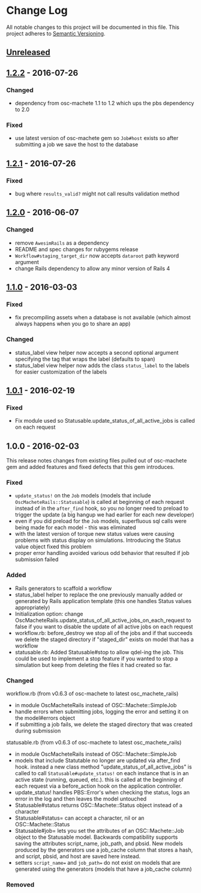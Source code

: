 # Change Log

All notable changes to this project will be documented in this file.
This project adheres to [Semantic Versioning](http://semver.org/).

## [Unreleased]

## [1.2.2] - 2016-07-26

### Changed

- dependency from osc-machete 1.1 to 1.2 which ups the pbs dependency to 2.0

### Fixed

- use latest version of osc-machete gem so `Job#host` exists so after submitting a
  job we save the host to the database

## [1.2.1] - 2016-07-26

### Fixed

- bug where `results_valid?` might not call results validation method

## [1.2.0] - 2016-06-07

### Changed

- remove `AwesimRails` as a dependency
- README and spec changes for rubygems release
- `Workflow#staging_target_dir` now accepts `dataroot` path keyword argument
- change Rails dependency to allow any minor version of Rails 4

## [1.1.0] - 2016-03-03

### Fixed

- fix precompiling assets when a database is not available (which almost always happens when you go to share an app)

### Changed

- status_label view helper now accepts a second optional argument specifying the tag that wraps the label (defaults to span)
- status_label view helper now adds the class `status_label` to the labels for easier customization of the labels

## [1.0.1] - 2016-02-19

### Fixed

- Fix module used so Statusable.update_status_of_all_active_jobs is called on each request

## 1.0.0 - 2016-02-03

This release notes changes from existing files pulled out of osc-machete gem and
added features and fixed defects that this gem introduces.

### Fixed

- `update_status!` on the `Job` models (models that include `OscMacheteRails::Statusable`) is called at beginning of each request instead of in the `after_find` hook, so you no longer need to preload to trigger the update (a big hangup we had earlier for each new developer)
- even if you did preload for the `Job` models, superfluous sql calls were being made for each model - this was eliminated
- with the latest version of torque new status values were causing problems with status display on simulations. Introducing the Status value object fixed this problem
- proper error handling avoided various odd behavior that resulted if job submission failed

### Added

- Rails generators to scaffold a workflow
- status_label helper to replace the one previously manually added or generated by Rails application template (this one handles Status values appropriately)
- Initialization option: change OscMacheteRails.update_status_of_all_active_jobs_on_each_request to false if you want to disable the update of all active jobs on each request
- workflow.rb: before_destroy we stop all of the jobs and if that succeeds we delete the staged directory if "staged_dir" exists on model that has a workflow
- statusable.rb: Added Statusable#stop to allow qdel-ing the job. This could be used to implement a stop feature if you wanted to stop a simulation but keep from deleting the files it had created so far.


### Changed

workflow.rb (from v0.6.3 of osc-machete to latest osc_machete_rails)

- in module OscMacheteRails instead of OSC::Machete::SimpleJob
- handle errors when submitting jobs, logging the error and setting it on the model#errors object
- if submitting a job fails, we delete the staged directory that was created during submission

statusable.rb (from v0.6.3 of osc-machete to latest osc_machete_rails)

- in module OscMacheteRails instead of OSC::Machete::SimpleJob
- models that include Statutable no longer are updated via after_find hook. instead a new class method "update_status_of_all_active_jobs" is called to call `Statusable#update_status!` on each instance that is in an active state (running, queued, etc.). this is called at the beginning of each request via a before_action hook on the application controller.
- update_status! handles PBS::Error's when checking the status, logs an error in the log and then leaves the model untouched
- Statusable#status returns OSC::Machete::Status object instead of a character
- Statusable#status= can accept a character, nil or an OSC::Machete::Status
- Statusable#job= lets you set the attributes of an OSC::Machete::Job object to the Statusable model. Backwards compatibility supports saving the attributes script_name, job_path, and pbsid. New models produced by the generators use a job_cache column that stores a hash, and script, pbsid, and host are saved here instead.
- setters `script_name=` and `job_path=` do not exist on models that are generated using the generators (models that have a job_cache column)



### Removed


[Unreleased]: https://github.com/AweSim-OSC/osc_machete_rails/compare/v1.2.2...master
[1.2.2]: https://github.com/AweSim-OSC/osc_machete_rails/compare/v1.2.1...v1.2.2
[1.2.1]: https://github.com/AweSim-OSC/osc_machete_rails/compare/v1.2.0...v1.2.1
[1.2.0]: https://github.com/AweSim-OSC/osc_machete_rails/compare/v1.1.0...v1.2.0
[1.1.0]: https://github.com/AweSim-OSC/osc_machete_rails/compare/v1.0.1...v1.1.0
[1.0.1]: https://github.com/AweSim-OSC/osc_machete_rails/compare/v1.0.0...v1.0.1

